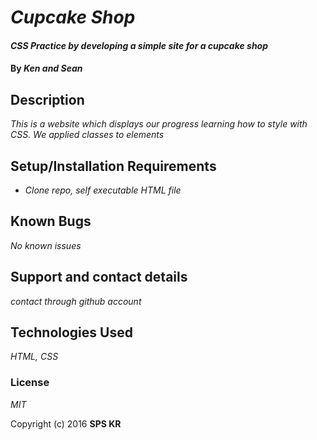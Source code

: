 # _Cupcake Shop_

#### _CSS Practice by developing a simple site for a cupcake shop_

#### By _Ken and Sean_

## Description

_This is a website which displays our progress learning how to style with CSS. We applied classes to elements_

## Setup/Installation Requirements

* _Clone repo, self executable HTML file_


## Known Bugs

_No known issues_

## Support and contact details

_contact through github account_

## Technologies Used

_HTML, CSS_

### License

*MIT*

Copyright (c) 2016 **SPS KR**
